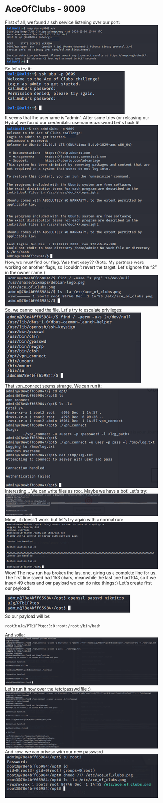 # AceOfClubs - 9009 

First of all, we found a ssh service listening over our port:     
![images\2-1.png](images\2-1.png)     
So let's try it:     
![images\2-2.png](images\2-2.png)     
It seems that the username is “admin”. After some tries (or releasing our Hydra) we found our credentials: username:password 
Let's hack it!
![images\2-3.png](images\2-3.png)     
Now, we must find our flag. Was that easy?? 
(Note: My partners were working on another flags, so I couldn't revert the target. Let's ignore the “2” in the owner name.)     
![images\2-4.png](images\2-4.png)     
So, we cannot read the file. Let's try to escalate privileges:     
![images\2-5.png](images\2-5.png)     
That vpn_connect seems strange. We can run it:     
![images\2-6.png](images\2-6.png)     
Interesting... We can write files as root. Maybe we have a bof. Let's try:     
![images\2-7.png](images\2-7.png)     
Mmm, it doesn't work, but let's try again with a normal run:     
![images\2-8.png](images\2-8.png)     
Wow! The new run has broken the last one, giving us a complete line for us. The first line saved had 153 chars, meanwhile the last one had 104, so if we insert 49 chars and our payload we can do nice things :) 
Let's create first our payload:     

![images\2-9.png](images\2-9.png)     
So our payload will be: 
```
root3:uJg/PTb1FPtqo:0:0:root:/root:/bin/bash 
```
And voila:     
![images\2-10.png](images\2-10.png)     
Let's run it now over the /etc/passwd file :)     
![images\2-11.png](images\2-11.png)     
And now, we can privesc with our new password     
![images\2-12.png](images\2-12.png)        